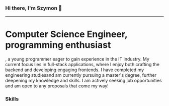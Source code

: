 ### Hi there, I'm Szymon 👋
---
# Computer Science Engineer, programming enthusiast

, a young programmer eager to gain experience in the IT industry. My current focus lies in full-stack applications, where I enjoy both crafting the backend and developing engaging frontends. I have completed my engineering studiesand am currently pursuing a master's degree, further deepening my knowledge and skills. I am actively seeking job opportunities and am open to any proposals that come my way!

### Skills


<!--
**Szymon017/szymon017** is a ✨ _special_ ✨ repository because its `README.md` (this file) appears on your GitHub profile.

Here are some ideas to get you started:

- 🔭 I’m currently working on ...
- 🌱 I’m currently learning ...
- 👯 I’m looking to collaborate on ...
- 🤔 I’m looking for help with ...
- 💬 Ask me about ...
- 📫 How to reach me: ...
- 😄 Pronouns: ...
- ⚡ Fun fact: ...
-->
